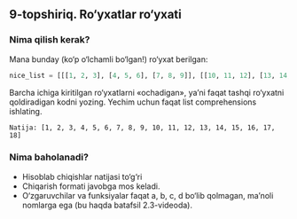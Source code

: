 ## 9-topshiriq. Ro‘yxatlar ro‘yxati
### Nima qilish kerak?
Mana bunday (ko‘p o‘lchamli bo‘lgan!) ro‘yxat berilgan:

```python
nice_list = [[[1, 2, 3], [4, 5, 6], [7, 8, 9]], [[10, 11, 12], [13, 14, 15], [16, 17, 18]]]
```
Barcha ichiga kiritilgan ro‘yxatlarni «ochadigan», ya’ni faqat tashqi ro‘yxatni qoldiradigan kodni yozing. Yechim uchun faqat list comprehensions ishlating. 

`Natija: [1, 2, 3, 4, 5, 6, 7, 8, 9, 10, 11, 12, 13, 14, 15, 16, 17, 18]`
### Nima baholanadi?
- Hisoblab chiqishlar natijasi to‘g‘ri
- Chiqarish formati javobga mos keladi.
- O‘zgaruvchilar va funksiyalar faqat a, b, c, d bo‘lib qolmagan, ma’noli nomlarga ega (bu haqda batafsil 2.3-videoda).
